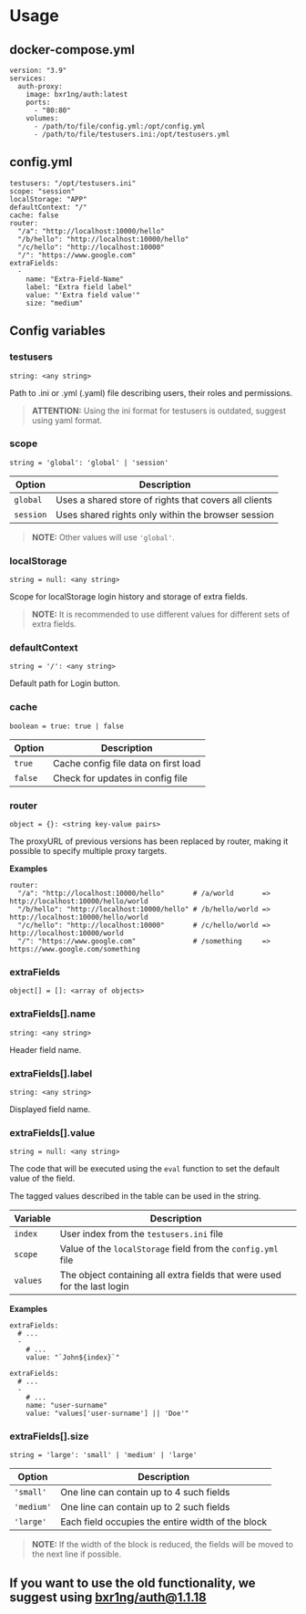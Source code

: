 # Usage

## docker-compose.yml

```
version: "3.9"
services:
  auth-proxy:
    image: bxr1ng/auth:latest
    ports:
      - "80:80"
    volumes:
      - /path/to/file/config.yml:/opt/config.yml
      - /path/to/file/testusers.ini:/opt/testusers.yml
```

## config.yml

```
testusers: "/opt/testusers.ini"
scope: "session"
localStorage: "APP"
defaultContext: "/"
cache: false
router:
  "/a": "http://localhost:10000/hello"
  "/b/hello": "http://localhost:10000/hello"
  "/c/hello": "http://localhost:10000"
  "/": "https://www.google.com"
extraFields:
  -
    name: "Extra-Field-Name"
    label: "Extra field label"
    value: "'Extra field value'"
    size: "medium"
```

## Config variables

### testusers

`string: <any string>`

Path to .ini or .yml (.yaml) file describing users, their roles and permissions.

> **ATTENTION:**  Using the ini format for testusers is outdated, suggest using yaml format.

### scope

`string = 'global': 'global' | 'session'`

| Option    | Description                                           |
|-----------|-------------------------------------------------------|
| `global`  | Uses a shared store of rights that covers all clients |
| `session` | Uses shared rights only within the browser session    |

> **NOTE:**  Other values will use `'global'`.

### localStorage

`string = null: <any string>`

Scope for localStorage login history and storage of extra fields.

> **NOTE:**  It is recommended to use different values for different sets of extra fields.

### defaultContext

`string = '/': <any string>`

Default path for Login button.

### cache

`boolean = true: true | false`

| Option  | Description                          |
|---------|--------------------------------------|
| `true`  | Cache config file data on first load |
| `false` | Check for updates in config file     |

### router

`object = {}: <string key-value pairs>`

The proxyURL of previous versions has been replaced by router, making it possible to specify multiple proxy targets.

**Examples**

```
router:
  "/a": "http://localhost:10000/hello"       # /a/world       => http://localhost:10000/hello/world
  "/b/hello": "http://localhost:10000/hello" # /b/hello/world => http://localhost:10000/hello/world
  "/c/hello": "http://localhost:10000"       # /c/hello/world => http://localhost:10000/world
  "/": "https://www.google.com"              # /something     => https://www.google.com/something
```

### extraFields

`object[] = []: <array of objects>`

### extraFields[].name

`string: <any string>`

Header field name.

### extraFields[].label

`string: <any string>`

Displayed field name.

### extraFields[].value

`string = null: <any string>`

The code that will be executed using the `eval` function to set the default value of the field.

The tagged values described in the table can be used in the string.

| Variable | Description                                                              |
|----------|--------------------------------------------------------------------------|
| `index`  | User index from the `testusers.ini` file                                 |
| `scope`  | Value of the `localStorage` field from the `config.yml` file             |
| `values` | The object containing all extra fields that were used for the last login |

**Examples**

```
extraFields:
  # ...
  -
    # ...
    value: "`John${index}`"
```

```
extraFields:
  # ...
  -
    # ...
    name: "user-surname"
    value: "values['user-surname'] || 'Doe'"
```

### extraFields[].size

`string = 'large': 'small' | 'medium' | 'large'`

| Option     | Description                                       |
|------------|---------------------------------------------------|
| `'small'`  | One line can contain up to 4 such fields          |
| `'medium'` | One line can contain up to 2 such fields          |
| `'large'`  | Each field occupies the entire width of the block |

> **NOTE:**  If the width of the block is reduced, the fields will be moved to the next line if possible.

## If you want to use the old functionality, we suggest using [bxr1ng/auth@1.1.18](https://hub.docker.com/layers/bxr1ng/auth/1.1.18/images/sha256-62837039b2ea8629a8bb0e87a93ea558119b74ebeee3cd5f98c083b8d7443202?context=repo)
